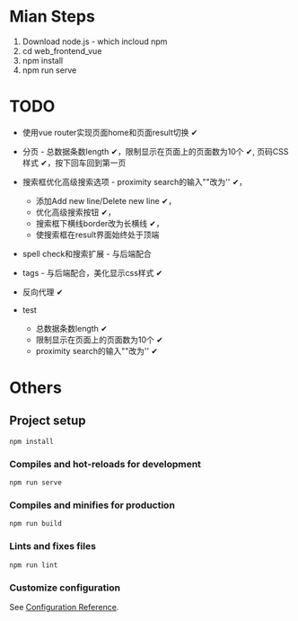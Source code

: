 # Mian Steps
1. Download node.js - which incloud npm
2. cd web_frontend_vue
3. npm install
4. npm run serve

# TODO
* 使用vue router实现页面home和页面result切换 ✔
* 分页 - 总数据条数length ✔，限制显示在页面上的页面数为10个 ✔, 页码CSS样式 ✔，按下回车回到第一页
* 搜索框优化高级搜索选项 - proximity search的输入""改为'' ✔，
    * 添加Add new line/Delete new line ✔，
    * 优化高级搜索按钮 ✔，
    * 搜索框下横线border改为长横线 ✔，
    * 使搜索框在result界面始终处于顶端
* spell check和搜索扩展 - 与后端配合
* tags - 与后端配合，美化显示css样式 ✔
* 反向代理 ✔

* test
    * 总数据条数length ✔
    * 限制显示在页面上的页面数为10个 ✔
    * proximity search的输入""改为'' ✔

# Others
## Project setup
```
npm install
```

### Compiles and hot-reloads for development
```
npm run serve
```

### Compiles and minifies for production
```
npm run build
```

### Lints and fixes files
```
npm run lint
```

### Customize configuration
See [Configuration Reference](https://cli.vuejs.org/config/).

